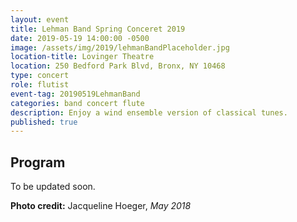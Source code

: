 ```yaml
---
layout: event
title: Lehman Band Spring Conceret 2019
date: 2019-05-19 14:00:00 -0500
image: /assets/img/2019/lehmanBandPlaceholder.jpg
location-title: Lovinger Theatre
location: 250 Bedford Park Blvd, Bronx, NY 10468
type: concert
role: flutist
event-tag: 20190519LehmanBand
categories: band concert flute
description: Enjoy a wind ensemble version of classical tunes.
published: true
---
```

## Program
 To be updated soon.

**Photo credit:**
Jacqueline Hoeger, *May 2018*
